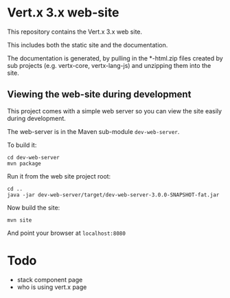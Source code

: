 # Vert.x 3.x web-site

This repository contains the Vert.x 3.x web site.

This includes both the static site and the documentation.

The documentation is generated, by pulling in the *-html.zip files created by sub projects (e.g. vertx-core, vertx-lang-js)
and unzipping them into the site.

## Viewing the web-site during development

This project comes with a simple web server so you can view the site easily during development.

The web-server is in the Maven sub-module `dev-web-server`.

To build it:

    cd dev-web-server
    mvn package

Run it from the web site project root:

    cd ..
    java -jar dev-web-server/target/dev-web-server-3.0.0-SNAPSHOT-fat.jar

Now build the site:

    mvn site

And point your browser at `localhost:8080`

# Todo

- stack component page
- who is using vert.x page